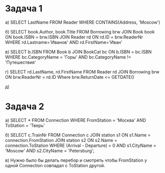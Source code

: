 # Задача 1

a) SELECT LastName FROM Reader WHERE CONTAINS(Address, 'Moscow')

б) SELECT book.Author, book.Title FROM Borrowing brw 
    JOIN Book book ON book.ISBN = brw.ISBN 
    JOIN Reader rd ON rd.ID = brw.ReaderNr  
    WHERE rd.Lastname='Иванов' AND rd.FirstName='Иван'
      
в) SELECT b.ISBN FROM Book b 
    JOIN BookCat bc ON b.ISBN = bc.ISBN 
    WHERE bc.CategoryName = 'Горы' 
    AND bc.CategoryName != 'Путешествия'
    
г) SELECT rd.LastName, rd.FirstName FROM Reader rd 
    JOIN Borrowing brw ON brw.ReaderNr = rd.ID
    Where brw.ReturnDate <= GETDATE()
    
д) 


# Задача 2

а) SELECT * FROM Connection
    WHERE FromStation = 'Москва'
    AND ToStation = 'Тверь'
 
б) SELECT с.TrainNr FROM Сonnection с
    JOIN station s1 ON s1.Name = connection.FromStation JOIN station s2 ON s2.Name = connection.ToStation
    WHERE (Arrival - Departure) = 0 AND s1.CityName = 'Moscow' AND s2.CityName = 'Petersburg';
    
в) Нужно было бы делать перебор и смотреть чтобы FromStation у одной Connection совпадал с ToStation другой.
